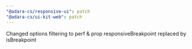 ```yaml
---
"@adara-cs/responsive-ui": patch
"@adara-cs/ui-kit-web": patch
---
```


Changed options filtering to perf & prop responsiveBreakpoint replaced by isBreakpoint
